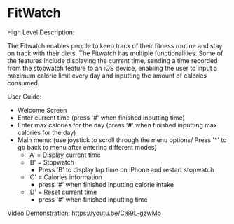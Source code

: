 # FitWatch

High Level Description:

The Fitwatch enables people to keep track of their fitness routine and stay on track with their diets. The Fitwatch has multiple functionalities. Some of the features include displaying the current time, sending a time recorded from the stopwatch feature to an iOS device, enabling the user to input a maximum calorie limit every day and inputting the amount of calories consumed.

User Guide: 

- Welcome Screen 
- Enter current time (press '#' when finished inputting time)
- Enter max calories for the day (press '#' when finished inputting max calories for the day)
- Main menu: (use joystick to scroll through the menu options/ Press '*' to go back to menu after entering different modes)
    - 'A' = Display current time
    - 'B' = Stopwatch
      - Press 'B' to display lap time on iPhone and restart stopwatch
    - 'C' = Calories information
      - press '#' when finished inputting calorie intake
    - 'D' = Reset current time 
      - press '#' when finished inputting time 

Video Demonstration: 
https://youtu.be/Cj69L-gzwMo
